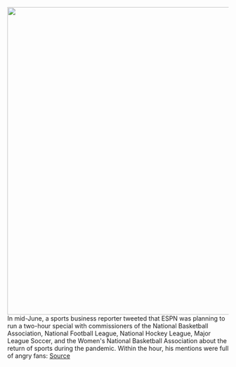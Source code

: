 <img src='https://cdn.vox-cdn.com/thumbor/4ADahrPOVbRxkjwFw58atQ_4Lyo=/0x0:2050x1367/1200x675/filters:focal(861x520:1189x848)/cdn.vox-cdn.com/uploads/chorus_image/image/67071179/VRG_ILLO_4095_001.0.jpg' width='700px' /><br/>
In mid-June, a sports business reporter tweeted that ESPN was planning to run a two-hour special with commissioners of the National Basketball Association, National Football League, National Hockey League, Major League Soccer, and the Women's National Basketball Association about the return of sports during the pandemic. Within the hour, his mentions were full of angry fans:
<a href='https://www.theverge.com/21325419/nwsl-womens-soccer-fandom-twitter-uswnt'> Source <a/>